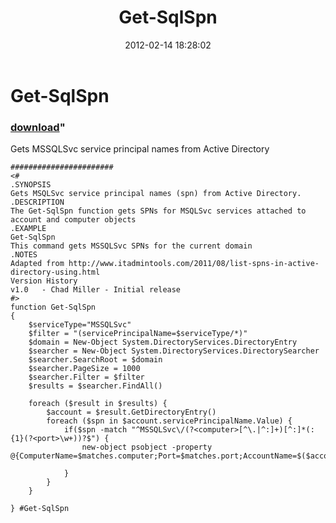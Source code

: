 ﻿---
pid:            3234
parent:         0
children:       
poster:         Chad Miller
title:          Get-SqlSpn
date:           2012-02-14 18:28:02
format:         posh
---

# Get-SqlSpn

### [download](3234.ps1)"

Gets MSSQLSvc service principal names from Active Directory

```posh
#######################
<#
.SYNOPSIS
Gets MSQLSvc service principal names (spn) from Active Directory.
.DESCRIPTION
The Get-SqlSpn function gets SPNs for MSQLSvc services attached to account and computer objects
.EXAMPLE
Get-SqlSpn
This command gets MSSQLSvc SPNs for the current domain
.NOTES 
Adapted from http://www.itadmintools.com/2011/08/list-spns-in-active-directory-using.html
Version History 
v1.0   - Chad Miller - Initial release 
#>
function Get-SqlSpn
{
    $serviceType="MSSQLSvc"
    $filter = "(servicePrincipalName=$serviceType/*)"
    $domain = New-Object System.DirectoryServices.DirectoryEntry
    $searcher = New-Object System.DirectoryServices.DirectorySearcher
    $searcher.SearchRoot = $domain
    $searcher.PageSize = 1000
    $searcher.Filter = $filter
    $results = $searcher.FindAll()

    foreach ($result in $results) {
        $account = $result.GetDirectoryEntry()
        foreach ($spn in $account.servicePrincipalName.Value) {
            if($spn -match "^MSSQLSvc\/(?<computer>[^\.|^:]+)[^:]*(:{1}(?<port>\w+))?$") {
                new-object psobject -property @{ComputerName=$matches.computer;Port=$matches.port;AccountName=$($account.Name);SPN=$spn} 

            } 
        }
    }

} #Get-SqlSpn
```
